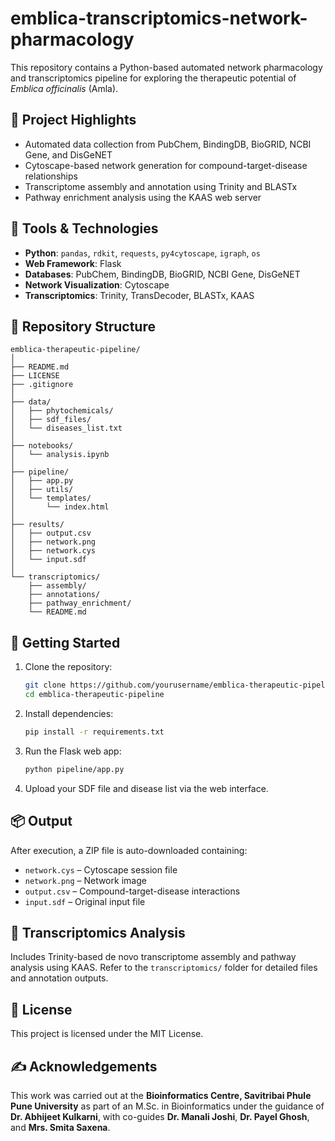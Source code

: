 # emblica-transcriptomics-network-pharmacology

This repository contains a Python-based automated network pharmacology and transcriptomics pipeline 
for exploring the therapeutic potential of *Emblica officinalis* (Amla).

## 🌟 Project Highlights

- Automated data collection from PubChem, BindingDB, BioGRID, NCBI Gene, and DisGeNET
- Cytoscape-based network generation for compound-target-disease relationships
- Transcriptome assembly and annotation using Trinity and BLASTx
- Pathway enrichment analysis using the KAAS web server

## 🧰 Tools & Technologies

- **Python**: `pandas`, `rdkit`, `requests`, `py4cytoscape`, `igraph`, `os`
- **Web Framework**: Flask
- **Databases**: PubChem, BindingDB, BioGRID, NCBI Gene, DisGeNET
- **Network Visualization**: Cytoscape
- **Transcriptomics**: Trinity, TransDecoder, BLASTx, KAAS

## 📁 Repository Structure

```
emblica-therapeutic-pipeline/
│
├── README.md
├── LICENSE
├── .gitignore
│
├── data/
│   ├── phytochemicals/
│   ├── sdf_files/
│   └── diseases_list.txt
│
├── notebooks/
│   └── analysis.ipynb
│
├── pipeline/
│   ├── app.py
│   ├── utils/
│   └── templates/
│       └── index.html
│
├── results/
│   ├── output.csv
│   ├── network.png
│   ├── network.cys
│   └── input.sdf
│
└── transcriptomics/
    ├── assembly/
    ├── annotations/
    ├── pathway_enrichment/
    └── README.md
```

## 🚀 Getting Started

1. Clone the repository:
    ```bash
    git clone https://github.com/yourusername/emblica-therapeutic-pipeline.git
    cd emblica-therapeutic-pipeline
    ```

2. Install dependencies:
    ```bash
    pip install -r requirements.txt
    ```

3. Run the Flask web app:
    ```bash
    python pipeline/app.py
    ```

4. Upload your SDF file and disease list via the web interface.

## 📦 Output

After execution, a ZIP file is auto-downloaded containing:
- `network.cys` – Cytoscape session file
- `network.png` – Network image
- `output.csv` – Compound-target-disease interactions
- `input.sdf` – Original input file

## 🧬 Transcriptomics Analysis

Includes Trinity-based de novo transcriptome assembly and pathway analysis using KAAS. Refer to the `transcriptomics/` folder for detailed files and annotation outputs.

## 📄 License

This project is licensed under the MIT License.

## ✍️ Acknowledgements

This work was carried out at the **Bioinformatics Centre, Savitribai Phule Pune University** as part of an M.Sc. in Bioinformatics under the guidance of **Dr. Abhijeet Kulkarni**, with co-guides **Dr. Manali Joshi**, **Dr. Payel Ghosh**, and **Mrs. Smita Saxena**.

